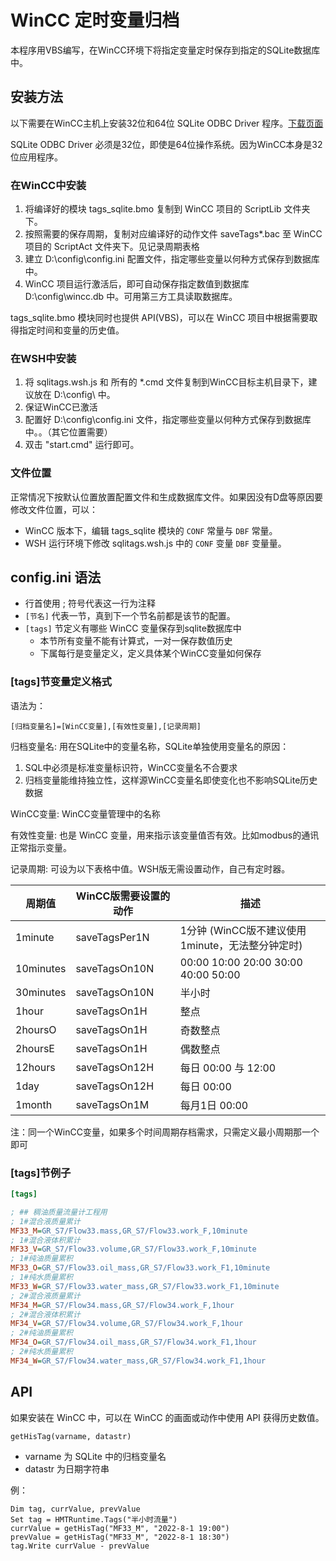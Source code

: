 # WinCC 定时变量归档

本程序用VBS编写，在WinCC环境下将指定变量定时保存到指定的SQLite数据库中。

## 安装方法

以下需要在WinCC主机上安装32位和64位 SQLite ODBC Driver 程序。[下载页面](http://www.ch-werner.de/sqliteodbc/)

SQLite ODBC Driver 必须是32位，即使是64位操作系统。因为WinCC本身是32位应用程序。

### 在WinCC中安装

1. 将编译好的模块 tags_sqlite.bmo 复制到 WinCC 项目的 ScriptLib 文件夹下。
2. 按照需要的保存周期，复制对应编译好的动作文件 saveTags*.bac 至 WinCC 项目的 ScriptAct 文件夹下。见记录周期表格
3. 建立 D:\config\config.ini 配置文件，指定哪些变量以何种方式保存到数据库中。
4. WinCC 项目运行激活后，即可自动保存指定数值到数据库 D:\config\wincc.db 中。可用第三方工具读取数据库。

tags_sqlite.bmo 模块同时也提供 API(VBS)，可以在 WinCC 项目中根据需要取得指定时间和变量的历史值。

### 在WSH中安装

1. 将 sqlitags.wsh.js 和 所有的 *.cmd 文件复制到WinCC目标主机目录下，建议放在 D:\config\ 中。
2. 保证WinCC已激活
3. 配置好 D:\config\config.ini 文件，指定哪些变量以何种方式保存到数据库中。。（其它位置需要）
4. 双击 "start.cmd" 运行即可。

### 文件位置

正常情况下按默认位置放置配置文件和生成数据库文件。如果因没有D盘等原因要修改文件位置，可以：

* WinCC 版本下，编辑 tags_sqlite 模块的 `CONF` 常量与 `DBF` 常量。
* WSH 运行环境下修改 sqlitags.wsh.js 中的 `CONF` 变量 `DBF` 变量量。

## config.ini 语法

* 行首使用 ; 符号代表这一行为注释
* `[节名]` 代表一节，真到下一个节名前都是该节的配置。
* `[tags]` 节定义有哪些 WinCC 变量保存到sqlite数据库中
  * 本节所有变量不能有计算式，一对一保存数值历史
  * 下属每行是变量定义，定义具体某个WinCC变量如何保存

### [tags]节变量定义格式

语法为：

`[归档变量名]=[WinCC变量],[有效性变量],[记录周期]`

归档变量名: 用在SQLite中的变量名称，SQLite单独使用变量名的原因：

1. SQL中必须是标准变量标识符，WinCC变量名不合要求
2. 归档变量能维持独立性，这样源WinCC变量名即使变化也不影响SQLite历史数据

WinCC变量: WinCC变量管理中的名称

有效性变量: 也是 WinCC 变量，用来指示该变量值否有效。比如modbus的通讯正常指示变量。

记录周期: 可设为以下表格中值。WSH版无需设置动作，自己有定时器。

| 周期值       | WinCC版需要设置的动作 | 描述                                  |
| --------- | ------------- | ----------------------------------- |
| 1minute   | saveTagsPer1N | 1分钟 (WinCC版不建议使用1minute，无法整分钟定时)    |
| 10minutes | saveTagsOn10N | 00:00 10:00 20:00 30:00 40:00 50:00 |
| 30minutes | saveTagsOn10N | 半小时                                 |
| 1hour     | saveTagsOn1H  | 整点                                  |
| 2hoursO   | saveTagsOn1H  | 奇数整点                                |
| 2hoursE   | saveTagsOn1H  | 偶数整点                                |
| 12hours   | saveTagsOn12H | 每日 00:00 与 12:00                    |
| 1day      | saveTagsOn12H | 每日 00:00                            |
| 1month    | saveTagsOn1M  | 每月1日 00:00                          |

注：同一个WinCC变量，如果多个时间周期存档需求，只需定义最小周期那一个即可

### [tags]节例子

```ini
[tags]

; ## 稠油质量流量计工程用
; 1#混合液质量累计
MF33_M=GR_S7/Flow33.mass,GR_S7/Flow33.work_F,10minute
; 1#混合液体积累计
MF33_V=GR_S7/Flow33.volume,GR_S7/Flow33.work_F,10minute
; 1#纯油质量累积
MF33_O=GR_S7/Flow33.oil_mass,GR_S7/Flow33.work_F1,10minute
; 1#纯水质量累积
MF33_W=GR_S7/Flow33.water_mass,GR_S7/Flow33.work_F1,10minute
; 2#混合液质量累计
MF34_M=GR_S7/Flow34.mass,GR_S7/Flow34.work_F,1hour
; 2#混合液体积累计
MF34_V=GR_S7/Flow34.volume,GR_S7/Flow34.work_F,1hour
; 2#纯油质量累积
MF34_O=GR_S7/Flow34.oil_mass,GR_S7/Flow34.work_F1,1hour
; 2#纯水质量累积
MF34_W=GR_S7/Flow34.water_mass,GR_S7/Flow34.work_F1,1hour
```

## API

如果安装在 WinCC 中，可以在 WinCC 的画面或动作中使用 API 获得历史数值。

```VBS
getHisTag(varname, datastr)
```

* varname 为 SQLite 中的归档变量名
* datastr 为日期字符串

例：

```VBScript
Dim tag, currValue, prevValue
Set tag = HMTRuntime.Tags("半小时流量")
currValue = getHisTag("MF33_M", "2022-8-1 19:00")
prevValue = getHisTag("MF33_M", "2022-8-1 18:30")
tag.Write currValue - prevValue
```
